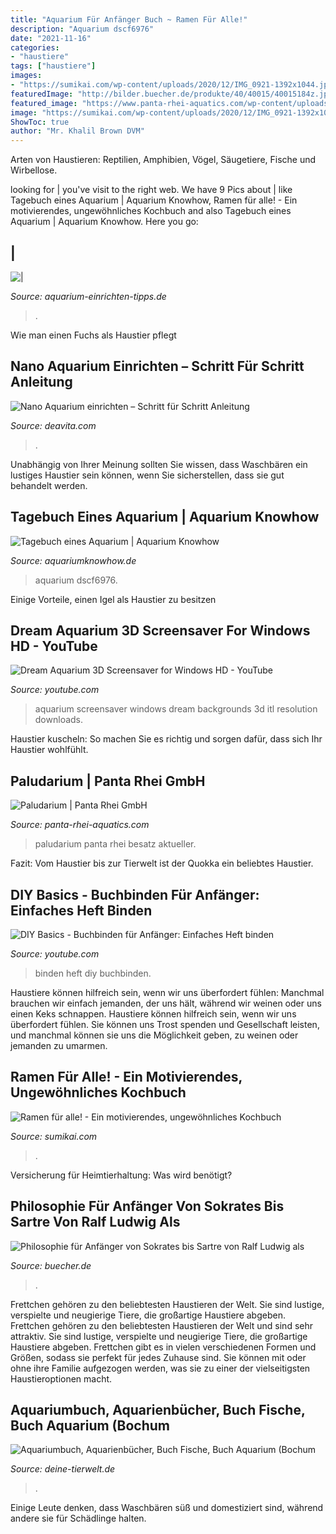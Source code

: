 ```yaml
---
title: "Aquarium Für Anfänger Buch ~ Ramen Für Alle!"
description: "Aquarium dscf6976"
date: "2021-11-16"
categories:
- "haustiere"
tags: ["haustiere"]
images:
- "https://sumikai.com/wp-content/uploads/2020/12/IMG_0921-1392x1044.jpg"
featuredImage: "http://bilder.buecher.de/produkte/40/40015/40015184z.jpg"
featured_image: "https://www.panta-rhei-aquatics.com/wp-content/uploads/2016/02/20160219-Paludarium001.jpg"
image: "https://sumikai.com/wp-content/uploads/2020/12/IMG_0921-1392x1044.jpg"
ShowToc: true
author: "Mr. Khalil Brown DVM"
---
```



Arten von Haustieren: Reptilien, Amphibien, Vögel, Säugetiere, Fische und Wirbellose.

	

		
looking for | you've visit to the right web. We have 9 Pics about | like Tagebuch eines Aquarium | Aquarium Knowhow, Ramen für alle! - Ein motivierendes, ungewöhnliches Kochbuch and also Tagebuch eines Aquarium | Aquarium Knowhow. Here you go:
		
    
## |

<img loading=lazy src="http://www.aquarium-einrichten-tipps.de/wp-content/uploads/2016/06/Aquarium-Literatur-2.jpg" onerror="this.onerror=null;this.src='https://tse1.mm.bing.net/th?id=OIP.Fz3Kn59huGVH1lr3w5pNZAHaEK&amp;pid=15.1';" alt="|">

_Source: aquarium-einrichten-tipps.de_

>. 

	

Wie man einen Fuchs als Haustier pflegt

    
## Nano Aquarium Einrichten – Schritt Für Schritt Anleitung

<img loading=lazy src="http://deavita.com/wp-content/uploads/2014/10/nano-aquarium-einrichten-anleitung-wasserliebende-pflanzen-sand-fische-unterwasserlandschaft.jpg" onerror="this.onerror=null;this.src='https://tse4.mm.bing.net/th?id=OIP.oqgWSND46vNoUxwy8oR-HwHaJ4&amp;pid=15.1';" alt="Nano Aquarium einrichten – Schritt für Schritt Anleitung">

_Source: deavita.com_

>. 

	

Unabhängig von Ihrer Meinung sollten Sie wissen, dass Waschbären ein lustiges Haustier sein können, wenn Sie sicherstellen, dass sie gut behandelt werden.

    
## Tagebuch Eines Aquarium | Aquarium Knowhow

<img loading=lazy src="http://www.aquariumknowhow.de/wordpress/wp-content/gallery/neue-bilder/dscf6976.jpg" onerror="this.onerror=null;this.src='https://tse2.mm.bing.net/th?id=OIP.SKFqno2-o6Qssin3NKKEdQHaFp&amp;pid=15.1';" alt="Tagebuch eines Aquarium | Aquarium Knowhow">

_Source: aquariumknowhow.de_

>aquarium dscf6976. 

	

Einige Vorteile, einen Igel als Haustier zu besitzen

    
## Dream Aquarium 3D Screensaver For Windows HD - YouTube

<img loading=lazy src="https://i.ytimg.com/vi/xo2UzBbBNnQ/maxresdefault.jpg" onerror="this.onerror=null;this.src='https://tse2.mm.bing.net/th?id=OIP.oUXup0i_QF1bYUxSTfRYUwHaEK&amp;pid=15.1';" alt="Dream Aquarium 3D Screensaver for Windows HD - YouTube">

_Source: youtube.com_

>aquarium screensaver windows dream backgrounds 3d itl resolution downloads. 

	

Haustier kuscheln: So machen Sie es richtig und sorgen dafür, dass sich Ihr Haustier wohlfühlt.

    
## Paludarium | Panta Rhei GmbH

<img loading=lazy src="https://www.panta-rhei-aquatics.com/wp-content/uploads/2016/02/20160219-Paludarium001.jpg" onerror="this.onerror=null;this.src='https://tse2.mm.bing.net/th?id=OIP.CPF_2ArGWbyMr7nrLYUjMgHaFa&amp;pid=15.1';" alt="Paludarium | Panta Rhei GmbH">

_Source: panta-rhei-aquatics.com_

>paludarium panta rhei besatz aktueller. 

	

Fazit: Vom Haustier bis zur Tierwelt ist der Quokka ein beliebtes Haustier.

    
## DIY Basics - Buchbinden Für Anfänger: Einfaches Heft Binden

<img loading=lazy src="https://i.ytimg.com/vi/fajskWlQGdM/maxresdefault.jpg" onerror="this.onerror=null;this.src='https://tse3.mm.bing.net/th?id=OIP.6glRub1ejM-ngIKUz7OIfAHaEK&amp;pid=15.1';" alt="DIY Basics - Buchbinden für Anfänger: Einfaches Heft binden">

_Source: youtube.com_

>binden heft diy buchbinden. 

	

Haustiere können hilfreich sein, wenn wir uns überfordert fühlen: Manchmal brauchen wir einfach jemanden, der uns hält, während wir weinen oder uns einen Keks schnappen.
Haustiere können hilfreich sein, wenn wir uns überfordert fühlen. Sie können uns Trost spenden und Gesellschaft leisten, und manchmal können sie uns die Möglichkeit geben, zu weinen oder jemanden zu umarmen.

    
## Ramen Für Alle! - Ein Motivierendes, Ungewöhnliches Kochbuch

<img loading=lazy src="https://sumikai.com/wp-content/uploads/2020/12/IMG_0921-1392x1044.jpg" onerror="this.onerror=null;this.src='https://tse1.mm.bing.net/th?id=OIP.9RpRwuRM2mcqCzyGypAfSQHaFj&amp;pid=15.1';" alt="Ramen für alle! - Ein motivierendes, ungewöhnliches Kochbuch">

_Source: sumikai.com_

>. 

	

Versicherung für Heimtierhaltung: Was wird benötigt?

    
## Philosophie Für Anfänger Von Sokrates Bis Sartre Von Ralf Ludwig Als

<img loading=lazy src="http://bilder.buecher.de/produkte/40/40015/40015184z.jpg" onerror="this.onerror=null;this.src='https://tse3.mm.bing.net/th?id=OIP.-JPDpGWsEMGXR1DsZ8x1ywAAAA&amp;pid=15.1';" alt="Philosophie für Anfänger von Sokrates bis Sartre von Ralf Ludwig als">

_Source: buecher.de_

>. 

	

Frettchen gehören zu den beliebtesten Haustieren der Welt. Sie sind lustige, verspielte und neugierige Tiere, die großartige Haustiere abgeben.
Frettchen gehören zu den beliebtesten Haustieren der Welt und sind sehr attraktiv. Sie sind lustige, verspielte und neugierige Tiere, die großartige Haustiere abgeben. Frettchen gibt es in vielen verschiedenen Formen und Größen, sodass sie perfekt für jedes Zuhause sind. Sie können mit oder ohne ihre Familie aufgezogen werden, was sie zu einer der vielseitigsten Haustieroptionen macht.

    
## Aquariumbuch, Aquarienbücher, Buch Fische, Buch Aquarium (Bochum

<img loading=lazy src="https://bild4.qimage.de/aquariumbuch-aquarienbuecher-buch-foto-bild-123464464.jpg" onerror="this.onerror=null;this.src='https://tse3.mm.bing.net/th?id=OIP.9a1gGjYrZ4jIJTrtBWFTTAHaNL&amp;pid=15.1';" alt="Aquariumbuch, Aquarienbücher, Buch Fische, Buch Aquarium (Bochum">

_Source: deine-tierwelt.de_

>. 

	

Einige Leute denken, dass Waschbären süß und domestiziert sind, während andere sie für Schädlinge halten.

